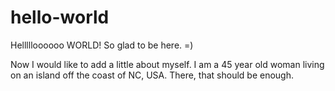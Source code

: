 # hello-world
Hellllloooooo WORLD! So glad to be here. =)

Now I would like to add a little about myself. I am a 45 year old woman living on an island off the coast of NC, USA. There, that should be enough. 
